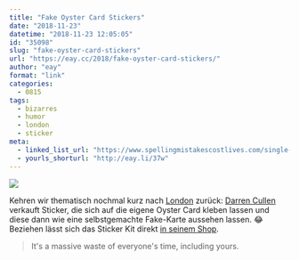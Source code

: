 ```yaml
---
title: "Fake Oyster Card Stickers"
date: "2018-11-23"
datetime: "2018-11-23 12:05:05"
id: "35098"
slug: "fake-oyster-card-stickers"
url: "https://eay.cc/2018/fake-oyster-card-stickers/"
author: "eay"
format: "link"
categories:
  - 0815
tags:
  - bizarres
  - humor
  - london
  - sticker
meta:
  - linked_list_url: "https://www.spellingmistakescostlives.com/single-post/2018/11/21/REAL-FAKE-OYSTER"
  - yourls_shorturl: "http://eay.li/37w"
---
```


![](https://eay.cc/uploads/2018/fake-oyster-card-stickers.jpg)

Kehren wir thematisch nochmal kurz nach [London](https://eay.cc/tag/london/) zurück: [Darren Cullen](https://www.spellingmistakescostlives.com) verkauft Sticker, die sich auf die eigene Oyster Card kleben lassen und diese dann wie eine selbstgemachte Fake-Karte aussehen lassen. 😂 Beziehen lässt sich das Sticker Kit direkt [in seinem Shop](https://www.spellingmistakescostlives.com/product-page/fake-oyster-card-sticker-kit).

> It's a massive waste of everyone's time, including yours.
